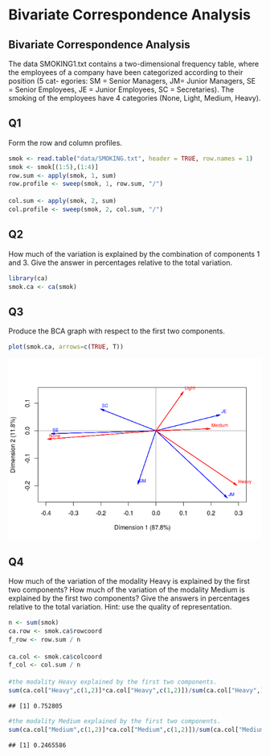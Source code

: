 Bivariate Correspondence Analysis
================

Bivariate Correspondence Analysis
---------------------------------

The data SMOKING1.txt contains a two-dimensional frequency table, where the employees of a company have been categorized according to their position (5 cat- egories: SM = Senior Managers, JM= Junior Managers, SE = Senior Employees, JE = Junior Employees, SC = Secretaries). The smoking of the employees have 4 categories (None, Light, Medium, Heavy).

Q1
--

Form the row and column profiles.

``` r
smok <- read.table("data/SMOKING.txt", header = TRUE, row.names = 1)
smok <- smok[(1:5),(1:4)]
row.sum <- apply(smok, 1, sum)
row.profile <- sweep(smok, 1, row.sum, "/")

col.sum <- apply(smok, 2, sum)
col.profile <- sweep(smok, 2, col.sum, "/")
```

Q2
--

How much of the variation is explained by the combination of components 1 and 3. Give the answer in percentages relative to the total variation.

``` r
library(ca)
smok.ca <- ca(smok)
```

Q3
--

Produce the BCA graph with respect to the first two components.

``` r
plot(smok.ca, arrows=c(TRUE, T))
```

![](home6_files/figure-markdown_github/unnamed-chunk-3-1.png)

Q4
--

How much of the variation of the modality Heavy is explained by the first two components? How much of the variation of the modality Medium is explained by the first two components? Give the answers in percentages relative to the total variation. Hint: use the quality of representation.

``` r
n <- sum(smok)
ca.row <- smok.ca$rowcoord
f_row <- row.sum / n

ca.col <- smok.ca$colcoord
f_col <- col.sum / n 

#the modality Heavy explained by the first two components.
sum(ca.col["Heavy",c(1,2)]*ca.col["Heavy",c(1,2)])/sum(ca.col["Heavy",]*ca.col["Heavy",])
```

    ## [1] 0.752805

``` r
#the modality Medium explained by the first two components.
sum(ca.col["Medium",c(1,2)]*ca.col["Medium",c(1,2)])/sum(ca.col["Medium",]*ca.col["Medium",])
```

    ## [1] 0.2465586
